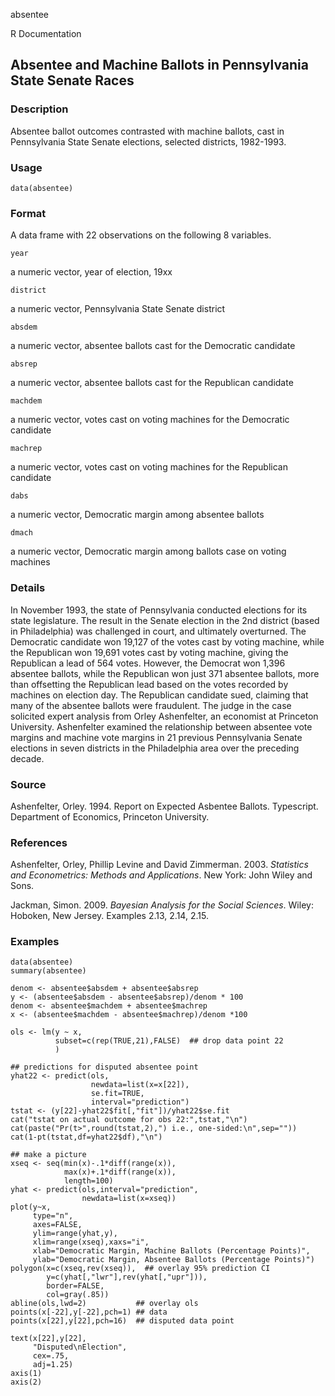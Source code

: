absentee

R Documentation

## Absentee and Machine Ballots in Pennsylvania State Senate Races

### Description

Absentee ballot outcomes contrasted with machine ballots, cast in Pennsylvania
State Senate elections, selected districts, 1982-1993.

### Usage

    data(absentee)

### Format

A data frame with 22 observations on the following 8 variables.

`year`

a numeric vector, year of election, 19xx

`district`

a numeric vector, Pennsylvania State Senate district

`absdem`

a numeric vector, absentee ballots cast for the Democratic candidate

`absrep`

a numeric vector, absentee ballots cast for the Republican candidate

`machdem`

a numeric vector, votes cast on voting machines for the Democratic candidate

`machrep`

a numeric vector, votes cast on voting machines for the Republican candidate

`dabs`

a numeric vector, Democratic margin among absentee ballots

`dmach`

a numeric vector, Democratic margin among ballots case on voting machines

### Details

In November 1993, the state of Pennsylvania conducted elections for its state
legislature. The result in the Senate election in the 2nd district (based in
Philadelphia) was challenged in court, and ultimately overturned. The
Democratic candidate won 19,127 of the votes cast by voting machine, while the
Republican won 19,691 votes cast by voting machine, giving the Republican a
lead of 564 votes. However, the Democrat won 1,396 absentee ballots, while the
Republican won just 371 absentee ballots, more than offsetting the Republican
lead based on the votes recorded by machines on election day. The Republican
candidate sued, claiming that many of the absentee ballots were fraudulent.
The judge in the case solicited expert analysis from Orley Ashenfelter, an
economist at Princeton University. Ashenfelter examined the relationship
between absentee vote margins and machine vote margins in 21 previous
Pennsylvania Senate elections in seven districts in the Philadelphia area over
the preceding decade.

### Source

Ashenfelter, Orley. 1994. Report on Expected Asbentee Ballots. Typescript.
Department of Economics, Princeton University.

### References

Ashenfelter, Orley, Phillip Levine and David Zimmerman. 2003. _Statistics and
Econometrics: Methods and Applications_. New York: John Wiley and Sons.

Jackman, Simon. 2009. _Bayesian Analysis for the Social Sciences_. Wiley:
Hoboken, New Jersey. Examples 2.13, 2.14, 2.15.

### Examples

    
    data(absentee)
    summary(absentee)
    
    denom <- absentee$absdem + absentee$absrep
    y <- (absentee$absdem - absentee$absrep)/denom * 100
    denom <- absentee$machdem + absentee$machrep
    x <- (absentee$machdem - absentee$machrep)/denom *100
    
    ols <- lm(y ~ x,
              subset=c(rep(TRUE,21),FALSE)  ## drop data point 22
              )
    
    ## predictions for disputed absentee point
    yhat22 <- predict(ols,
                      newdata=list(x=x[22]),
                      se.fit=TRUE,
                      interval="prediction")
    tstat <- (y[22]-yhat22$fit[,"fit"])/yhat22$se.fit
    cat("tstat on actual outcome for obs 22:",tstat,"\n")
    cat(paste("Pr(t>",round(tstat,2),") i.e., one-sided:\n",sep=""))
    cat(1-pt(tstat,df=yhat22$df),"\n")
    
    ## make a picture
    xseq <- seq(min(x)-.1*diff(range(x)),
                max(x)+.1*diff(range(x)),
                length=100)
    yhat <- predict(ols,interval="prediction",
                    newdata=list(x=xseq))
    plot(y~x,
         type="n",
         axes=FALSE,
         ylim=range(yhat,y),
         xlim=range(xseq),xaxs="i",
         xlab="Democratic Margin, Machine Ballots (Percentage Points)",
         ylab="Democratic Margin, Absentee Ballots (Percentage Points)")
    polygon(x=c(xseq,rev(xseq)),  ## overlay 95% prediction CI
            y=c(yhat[,"lwr"],rev(yhat[,"upr"])),
            border=FALSE,
            col=gray(.85))
    abline(ols,lwd=2)           ## overlay ols
    points(x[-22],y[-22],pch=1) ## data
    points(x[22],y[22],pch=16)  ## disputed data point
    
    text(x[22],y[22],
         "Disputed\nElection",
         cex=.75,
         adj=1.25)
    axis(1)
    axis(2)
    

